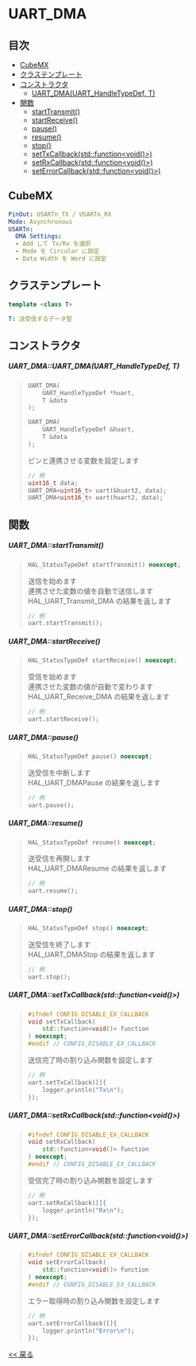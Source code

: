 # UART_DMA

## 目次
- [CubeMX](#cubemx)
- [クラステンプレート](#クラステンプレート)
- [コンストラクタ](#コンストラクタ)
  - [UART_DMA(UART_HandleTypeDef, T)](#uart_dmauart_dmauart_handletypedef-t)
- [関数](#関数)
  - [startTransmit()](#uart_dmastartreceive)
  - [startReceive()](#uart_dmastartreceive)
  - [pause()](#uart_dmapause)
  - [resume()](#uart_dmaresume)
  - [stop()](#uart_dmastop)
  - [setTxCallback(std::function<void()>)](#uart_dmasettxcallbackstdfunctionvoid)
  - [setRxCallback(std::function<void()>)](#uart_dmasetrxcallbackstdfunctionvoid)
  - [setErrorCallback(std::function<void()>)](#uart_dmaseterrorcallbackstdfunctionvoid)

## CubeMX
```yaml
PinOut: USARTn_TX / USARTn_RX
Mode: Asynchronous
USARTn:
  DMA Settings:
  - Add して Tx/Rx を選択
  - Mode を Circular に設定
  - Data Width を Word に設定
```

## クラステンプレート
```c++
template <class T>
```
```yaml
T: 送受信するデータ型
```

## コンストラクタ
##### UART_DMA::UART_DMA(UART_HandleTypeDef, T)
> ```c++
> UART_DMA(
>     UART_HandleTypeDef *huart,
>     T &data
> );
> ```
> ```c++
> UART_DMA(
>     UART_HandleTypeDef &huart,
>     T &data
> );
> ```
> ピンと連携させる変数を設定します  
> ```c++
> // 例
> uint16_t data;
> UART_DMA<uint16_t> uart(&huart2, data);
> UART_DMA<uint16_t> uart(huart2, data);
> ```

## 関数
##### UART_DMA::startTransmit()
> ```c++
> HAL_StatusTypeDef startTransmit() noexcept;
> ```
> 送信を始めます  
> 連携させた変数の値を自動で送信します  
> HAL_UART_Transmit_DMA の結果を返します  
> ```c++
> // 例
> uart.startTransmit();
> ```

##### UART_DMA::startReceive()
> ```c++
> HAL_StatusTypeDef startReceive() noexcept;
> ```
> 受信を始めます  
> 連携させた変数の値が自動で変わります  
> HAL_UART_Receive_DMA の結果を返します  
> ```c++
> // 例
> uart.startReceive();
> ```

##### UART_DMA::pause()
> ```c++
> HAL_StatusTypeDef pause() noexcept;
> ```
> 送受信を中断します  
> HAL_UART_DMAPause の結果を返します  
> ```c++
> // 例
> uart.pause();
> ```

##### UART_DMA::resume()
> ```c++
> HAL_StatusTypeDef resume() noexcept;
> ```
> 送受信を再開します  
> HAL_UART_DMAResume の結果を返します  
> ```c++
> // 例
> uart.resume();
> ```

##### UART_DMA::stop()
> ```c++
> HAL_StatusTypeDef stop() noexcept;
> ```
> 送受信を終了します  
> HAL_UART_DMAStop の結果を返します  
> ```c++
> // 例
> uart.stop();
> ```

##### UART_DMA::setTxCallback(std::function<void()>)
> ```c++
> #ifndef CONFIG_DISABLE_EX_CALLBACK
> void setTxCallback(
>     std::function<void()> function
> ) noexcept;
> #endif // CONFIG_DISABLE_EX_CALLBACK
> ```
> 送信完了時の割り込み関数を設定します  
> ```c++
> // 例
> uart.setTxCallback([]{
>     logger.println("Tx\n");
> });
> ```

##### UART_DMA::setRxCallback(std::function<void()>)
> ```c++
> #ifndef CONFIG_DISABLE_EX_CALLBACK
> void setRxCallback(
>     std::function<void()> function
> ) noexcept;
> #endif // CONFIG_DISABLE_EX_CALLBACK
> ```
> 受信完了時の割り込み関数を設定します  
> ```c++
> // 例
> uart.setRxCallback([]{
>     logger.println("Rx\n");
> });
> ```

##### UART_DMA::setErrorCallback(std::function<void()>)
> ```c++
> #ifndef CONFIG_DISABLE_EX_CALLBACK
> void setErrorCallback(
>     std::function<void()> function
> ) noexcept;
> #endif // CONFIG_DISABLE_EX_CALLBACK
> ```
> エラー取得時の割り込み関数を設定します  
> ```c++
> // 例
> uart.setErrorCallback([]{
>     logger.println("Error\n");
> });
> ```

[<< 戻る](../README.md)